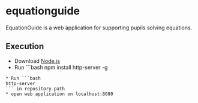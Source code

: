 # equationguide

EquationGuide is a web application for supporting pupils solving equations.

## Execution

* Download [Node.js](https://nodejs.org/en/download/)
* Run ```bash
npm install http-server -g
```
* Run ```bash
http-server
``` in repository path
* open web application on localhost:8080
